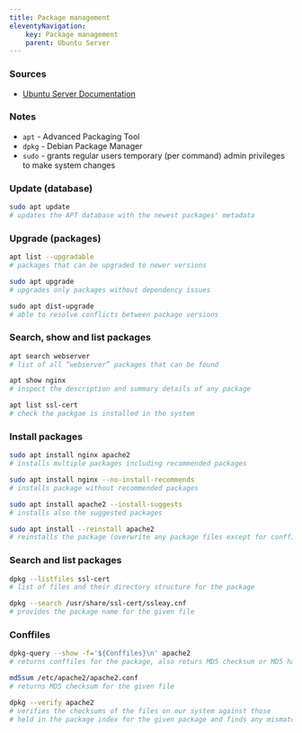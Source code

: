 ```yaml
---
title: Package management
eleventyNavigation:
    key: Package management
    parent: Ubuntu Server
---
```

### Sources
- [Ubuntu Server Documentation](https://documentation.ubuntu.com/server/tutorial/managing-software/)

### Notes
- `apt` - Advanced Packaging Tool
- `dpkg` - Debian Package Manager
- `sudo` - grants regular users temporary (per command) admin privileges to make system changes

### Update (database)
```bash
sudo apt update
# updates the APT database with the newest packages' metadata
```
### Upgrade (packages)
```bash
apt list --upgradable 
# packages that can be upgraded to newer versions

sudo apt upgrade 
# upgrades only packages without dependency issues

sudo apt dist-upgrade 
# able to resolve conflicts between package versions
```
### Search, show and list packages
```bash
apt search webserver 
# list of all “webserver” packages that can be found

apt show nginx 
# inspect the description and summary details of any package

apt list ssl-cert 
# check the packgae is installed in the system
```
### Install packages
```bash
sudo apt install nginx apache2 
# installs multiple packages including recommended packages

sudo apt install nginx --no-install-recommends 
# installs package without recommended packages

sudo apt install apache2 --install-suggests 
# installs also the suggested packages

sudo apt install --reinstall apache2 
# reinstalls the package (overwrite any package files except for conffiles)
```
### Search and list packages
```bash
dpkg --listfiles ssl-cert 
# list of files and their directory structure for the package

dpkg --search /usr/share/ssl-cert/ssleay.cnf 
# provides the package name for the given file
```
### Conffiles
```bash
dpkg-query --show -f='${Conffiles}\n' apache2 
# returns conffiles for the package, also returs MD5 checksum or MD5 hash

md5sum /etc/apache2/apache2.conf 
# returns MD5 checksum for the given file

dpkg --verify apache2 
# verifies the checksums of the files on our system against those 
# held in the package index for the given package and finds any mismatch
```


